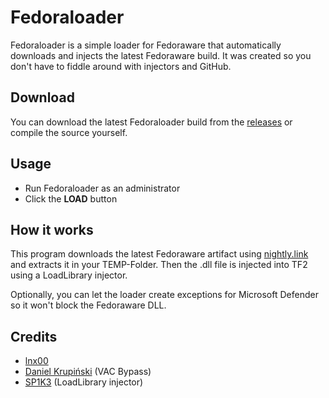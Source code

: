 # Fedoraloader
Fedoraloader is a simple loader for Fedoraware that automatically downloads and injects the latest Fedoraware build.
It was created so you don't have to fiddle around with injectors and GitHub.

## Download
You can download the latest Fedoraloader build from the [releases](https://github.com/lnx00/Fedoraloader/releases/latest/) or compile the source yourself.

## Usage
- Run Fedoraloader as an administrator
- Click the **LOAD** button

## How it works
This program downloads the latest Fedoraware artifact using [nightly.link](nightly.link) and extracts it in your TEMP-Folder.
Then the .dll file is injected into TF2 using a LoadLibrary injector.

Optionally, you can let the loader create exceptions for Microsoft Defender so it won't block the Fedoraware DLL.

## Credits
- [lnx00](https://github.com/lnx00)
- [Daniel Krupiński](https://github.com/danielkrupinski) (VAC Bypass)
- [SP1K3](https://www.unknowncheats.me/forum/members/954168.html) (LoadLibrary injector)
